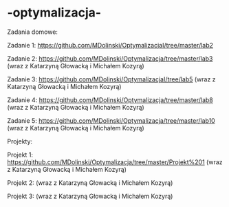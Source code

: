 # -optymalizacja-

Zadania domowe:

Zadanie 1: https://github.com/MDolinski/OptymalizacjaI/tree/master/lab2

Zadanie 2: https://github.com/MDolinski/Optymalizacja/tree/master/lab3 (wraz z Katarzyną Głowacką i Michałem Kozyrą)

Zadanie 3: https://github.com/MDolinski/OptymalizacjaI/tree/lab5 (wraz z Katarzyną Głowacką i Michałem Kozyrą)

Zadanie 4: https://github.com/MDolinski/Optymalizacja/tree/master/lab8 (wraz z Katarzyną Głowacką i Michałem Kozyrą)

Zadanie 5: https://github.com/MDolinski/Optymalizacja/tree/master/lab10 (wraz z Katarzyną Głowacką i Michałem Kozyrą)

Projekty:

Projekt 1: https://github.com/MDolinski/Optymalizacja/tree/master/Projekt%201 (wraz z Katarzyną Głowacką i Michałem Kozyrą)

Projekt 2: (wraz z Katarzyną Głowacką i Michałem Kozyrą)

Projekt 3: (wraz z Katarzyną Głowacką i Michałem Kozyrą)
